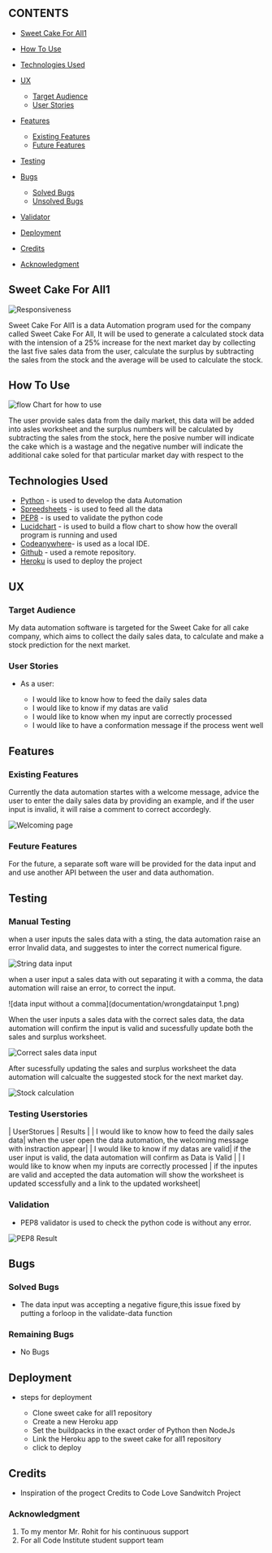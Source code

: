 ## CONTENTS

* [Sweet Cake For All1](#sweet-cake-for-all1)
* [How To Use](#how-to-use)
* [Technologies Used](#technologies-used)
* [UX](#ux)

  * [Target Audience](#target-audience)
  * [User Stories](#ueser_stories)
* [Features](#features)

  * [Existing Features](#existing-features)
  * [Future Features](#future-features)
* [Testing](#testing)
* [Bugs](#bugs)

  * [Solved Bugs](#solved-bugs)
  * [Unsolved Bugs](#unsolved-bugs)
* [Validator](#validator)
* [Deployment](#deployment)
* [Credits](#credits)
* [Acknowledgment](#achknoweledgment)


## Sweet Cake For All1

![Responsiveness](documentation/responsivepage.png)

 Sweet Cake For All1 is a data Automation program used for the company called  Sweet Cake For All, It will be used to generate a calculated stock data with the intension of a 25% increase for the next market day by collecting the last five sales data from the user, calculate the surplus by subtracting the sales from the stock and the average will be used to calculate the stock.

## How To Use
 
![flow Chart for how to use](documentation/flowchartoftheprocess.png)

 The user provide sales data from the daily market, this data will be added into asles worksheet and the surplus numbers will be calculated by subtracting the sales from the stock, here the posive number will indicate the cake which is a wastage and the negative number will indicate the additional cake soled for that particular market day with respect to the

## Technologies Used
* [Python](#https://www.python.org/) - is used to develop the data Automation
* [Spreedsheets](#https://tinyurl.com/4ju8jju2) - is used to feed all the data
* [PEP8](#https://pep8ci.herokuapp.com/) - is used to validate the python code
* [Lucidchart](#https://www.lucidchart.com/pages/how-to-make-a-flowchart) - is used to build a flow chart to show how the overall program is running and used
* [Codeanywhere](#https://app.codeanywhere.com/)- is used as a local IDE.
* [Github](#https://github.com/) - used a remote repository.
* [Heroku](#) is used to deploy the project

## UX 
  ### Target Audience
  My data automation software is targeted for the Sweet Cake for all cake company, which aims to collect the daily sales data, to calculate and make a stock prediction for the next market.
  ### User Stories
  * As a user:

    * I would like to know how to feed the daily sales data
    * I would like to know if my datas are valid
    * I would like to know when my input are correctly processed 
    * I would like to have a conformation message if the process went well 

## Features
  ### Existing Features
  Currently the data automation startes with a welcome message, advice the user to enter the daily sales data by providing an example, and if the user input is invalid, it will raise a comment to correct accordegly.

   ![Welcoming page](documentation/startingtemple.png)

  ### Feuture Features
  For the future, a separate soft ware will be provided for the data input and and use another API between the user and data authomation.
## Testing
  ### Manual Testing
  when a user inputs the sales data with a sting, the data automation raise an error Invalid data, and suggestes to inter the correct numerical figure.

  ![String data input](documentation/wrongdatainput2.png)

  when a user input a sales data with out separating it with a comma, the data automation will raise an error, to correct the input.

  ![data input without a comma](documentation/wrongdatainput 1.png) 

  When the user inputs a sales data with the correct sales data, the data automation will confirm the input is valid and sucessfully update both the sales and surplus worksheet.

  ![Correct sales data input](documentation/correctdatainput1.png)
 
  After sucessfully updating the sales and surplus worksheet the data automation will calcualte the suggested stock for the next market day.

  ![Stock calculation](documentation/correctdatainput2.png)

 ### Testing Userstories
| UserStorues | Results |
| I would like to know how to feed the daily sales data| when the user open the data automation, the welcoming message with instraction appear|
| I would like to know if my datas are valid| if the user input is valid, the data automation will confirm as Data is Valid |
| I would like to know when my inputs are correctly processed | if the inputes are valid and accepted the data automation will show the worksheet is updated sccessfully and a link to the updated worksheet|
  ### Validation
  * PEP8 validator is used to check the python code is without any error.

  ![PEP8 Result](documentation/pep8.png)
## Bugs 
 ### Solved Bugs
 * The data input was accepting a negative figure,this issue fixed by putting a forloop in the validate-data function
 ### Remaining Bugs
 * No Bugs   
## Deployment
* steps for deployment

  * Clone sweet cake for all1 repository
  * Create a new Heroku app  
  * Set the buildpacks in the exact order of Python then NodeJs
  * Link the Heroku app to the sweet cake for all1 repository
  * click to deploy
## Credits
* Inspiration of the progect Credits to Code Love Sandwitch Project
### Acknowledgment
1. To my mentor Mr. Rohit for his continuous support
2. For all Code Institute student support team 
